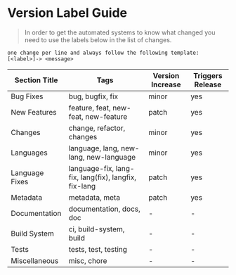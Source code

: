 # Version Label Guide

> In order to get the automated systems to know what changed 
> you need to use the labels below in the list of changes. 

```
one change per line and always follow the following template:
[<label>]-> <message>
```
| Section Title  | Tags                                                 | Version Increase | Triggers Release |
| -------------- | ---------------------------------------------------- | ---------------- | ---------------- |
| Bug Fixes      | bug, bugfix, fix                                     | minor            | yes              |
| New Features   | feature, feat, new-feat, new-feature                 | patch            | yes              |
| Changes        | change, refactor, changes                            | minor            | yes              |
| Languages      | language, lang, new-lang, new-language               | minor            | yes              |
| Language Fixes | language-fix, lang-fix, lang(fix), langfix, fix-lang | patch            | yes              |
| Metadata       | metadata, meta                                       | patch            | yes              |
| Documentation  | documentation, docs, doc                             | -                | -                |
| Build System   | ci, build-system, build                              | -                | -                |
| Tests          | tests, test, testing                                 | -                | -                |
| Miscellaneous  | misc, chore                                          | -                | -                |
